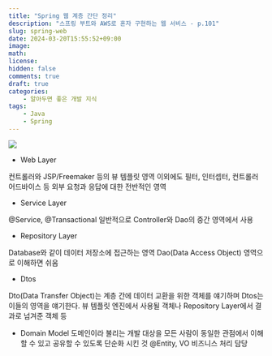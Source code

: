 ```yaml
---
title: "Spring 웹 계층 간단 정리"
description: "스프링 부트와 AWS로 혼자 구현하는 웹 서비스 - p.101"
slug: spring-web
date: 2024-03-20T15:55:52+09:00
image: 
math: 
license: 
hidden: false
comments: true
draft: true
categories:
    - 알아두면 좋은 개발 지식
tags:
    - Java
    - Spring
---
```



![](https://velog.velcdn.com/images/yeseul/post/f6c04a77-1cbe-43fa-a89c-da8fcd95fba7/image.png)

- Web Layer

 컨트롤러와 JSP/Freemaker 등의 뷰 템플릿 영역
 이외에도 필터, 인터셉터, 컨트롤러 어드바이스 등 외부 요청과 응답에 대한 전반적인 영역
 
 
- Service Layer

 @Service, @Transactional
 일반적으로 Controller와 Dao의 중간 영역에서 사용


- Repository Layer

 Database와 같이 데이터 저장소에 접근하는 영역
 Dao(Data Access Object) 영역으로 이해하면 쉬움


- Dtos
 
 Dto(Data Transfer Object)는 계층 간에 데이터 교환을 위한 객체를 얘기하며 Dtos는 이들의 영역을 얘기한다.
 뷰 템플릿 엔진에서 사용될 객체나 Repository Layer에서 결과로 넘겨준 객체 등


- Domain Model
 도메인이라 불리는 개발 대상을 모든 사람이 동일한 관점에서 이해할 수 있고 공유할 수 있도록 단순화 시킨 것
 @Entity, VO
 비즈니스 처리 담당


